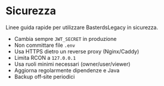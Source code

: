 # Sicurezza

Linee guida rapide per utilizzare BasterdsLegacy in sicurezza.

- Cambia sempre `JWT_SECRET` in produzione
- Non committare file `.env`
- Usa HTTPS dietro un reverse proxy (Nginx/Caddy)
- Limita RCON a `127.0.0.1`
- Usa ruoli minimi necessari (owner/user/viewer)
- Aggiorna regolarmente dipendenze e Java
- Backup off‑site periodici
